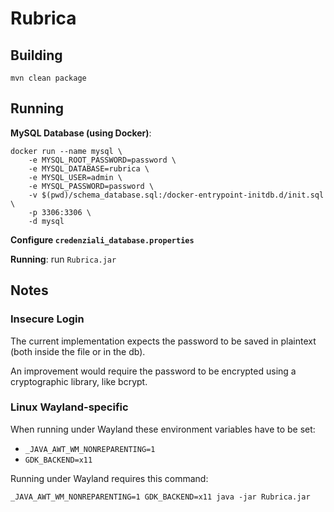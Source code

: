 # Rubrica

## Building

```shell
mvn clean package
```

## Running

**MySQL Database (using Docker)**:

```shell
docker run --name mysql \
    -e MYSQL_ROOT_PASSWORD=password \
    -e MYSQL_DATABASE=rubrica \
    -e MYSQL_USER=admin \
    -e MYSQL_PASSWORD=password \
    -v $(pwd)/schema_database.sql:/docker-entrypoint-initdb.d/init.sql \
    -p 3306:3306 \
    -d mysql
```

**Configure `credenziali_database.properties`**

**Running**: run `Rubrica.jar`

## Notes

### Insecure Login

The current implementation expects the password to be saved in plaintext (both inside the file or in the db).

An improvement would require the password to be encrypted using a cryptographic library, like bcrypt.

### Linux Wayland-specific

When running under Wayland these environment variables have to be set:

- `_JAVA_AWT_WM_NONREPARENTING=1`
- `GDK_BACKEND=x11`

Running under Wayland requires this command:

```shell
_JAVA_AWT_WM_NONREPARENTING=1 GDK_BACKEND=x11 java -jar Rubrica.jar
```

